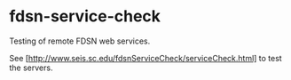 # fdsn-service-check
Testing of remote FDSN web services.

See [http://www.seis.sc.edu/fdsnServiceCheck/serviceCheck.html] to test the servers.
